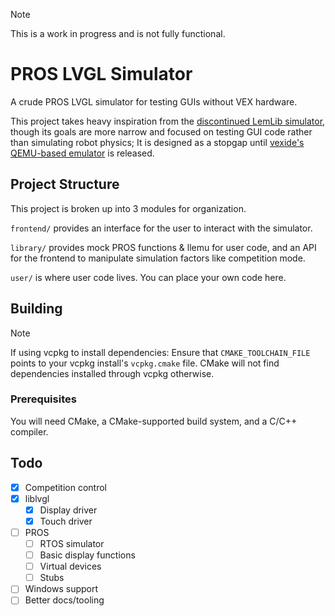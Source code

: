 > [!NOTE]
> This is a work in progress and is not fully functional.

# PROS LVGL Simulator

A crude PROS LVGL simulator for testing GUIs without VEX hardware.

This project takes heavy inspiration from the [discontinued LemLib simulator](https://github.com/LemLib/pros-sim), though its goals are more narrow and focused on testing GUI code rather than simulating robot physics; It is designed as a stopgap until [vexide's QEMU-based emulator](https://github.com/vexide/vex-v5-sim) is released.

## Project Structure

This project is broken up into 3 modules for organization.

`frontend/` provides an interface for the user to interact with the simulator.

`library/` provides mock PROS functions & llemu for user code, and an API for the frontend to manipulate simulation factors like competition mode.

`user/` is where user code lives. You can place your own code here.

## Building

> [!NOTE]
> If using vcpkg to install dependencies: Ensure that `CMAKE_TOOLCHAIN_FILE` points to your vcpkg install's `vcpkg.cmake` file. CMake will not find dependencies installed through vcpkg otherwise.

### Prerequisites

You will need CMake, a CMake-supported build system, and a C/C++ compiler.

<!-- TODO: Building docs -->

## Todo

- [x] Competition control
- [x] liblvgl
  - [x] Display driver
  - [x] Touch driver
- [ ] PROS
  - [ ] RTOS simulator
  - [ ] Basic display functions
  - [ ] Virtual devices
  - [ ] Stubs
- [ ] Windows support
- [ ] Better docs/tooling
